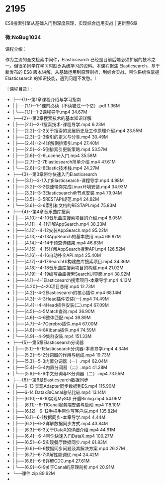# 2195
ES8搜索引擎从基础入门到深度原理，实现综合运用实战 | 更新至6章
### 微:NoBug1024 


课程介绍：

作为主流的全文检索中间件，Elasticsearch 已经是目前后端必须扩展的技术之一。但很多同学在学习时缺乏系统学习的资料。本课程聚焦 Elasticsearch，基于新发布的 ES8 版本讲解，从基础运用到原理剖析，到综合实战，带你系统性掌握 Elasticsearch 的知识技能，遇到问题不发愁。!

〖课程目录〗:

- ├──{1}--第1章课程介绍与学习指南  
- |   ├──(1.1)--1-1课前必读（不读错过一个亿）.pdf  1.36M
- |   └──[1.1]--1-2课程导学.mp4  34.67M
- ├──{2}--第2章搜索技术的基本知识详解  
- |   ├──[2.1]--2-1搜索技术-课程导学.mp4  6.23M
- |   ├──[2.2]--2-2关于搜索的发展历史及工作原理介绍.mp4  23.55M
- |   ├──[2.3]--2-3索引的定义与分类.mp4  30.49M
- |   ├──[2.4]--2-4详解倒排索引.mp4  27.40M
- |   ├──[2.5]--2-5倒排索引更新策略.mp4  53.57M
- |   ├──[2.6]--2-6Lucene入门.mp4  35.58M
- |   ├──[2.7]--2-7Elasticsearch简单介绍.mp4  47.61M
- |   └──[2.8]--2-8Elastic技术栈.mp4  24.27M
- ├──{3}--第3章带你快速入门Elasticsearch  
- |   ├──[3.1]--3-1入门Elasticsearch-课程导学.mp4  4.98M
- |   ├──[3.2]--3-2快速带你完成Linux环境安装.mp4  34.93M
- |   ├──[3.3]--3-3Elasticsearch单节点安装.mp4  79.94M
- |   ├──[3.5]--3-5RESTAPI规范.mp4  24.82M
- |   └──[3.6]--3-6索引和文档的RESTAPI.mp4  75.83M
- ├──{4}--第4章音乐曲库搜索  
- |   ├──[4.10]--4-10音乐曲库搜索项目的介绍.mp4  8.05M
- |   ├──[4.11]--4-11详解AppSearch.mp4  38.23M
- |   ├──[4.12]--4-12安装AppSearch.mp4  95.22M
- |   ├──[4.13]--4-13AppSearch的基本使用.mp4  69.87M
- |   ├──[4.14]--4-14干预查询结果.mp4  46.83M
- |   ├──[4.15]--4-15详解AppSearch搜索API.mp4  126.52M
- |   ├──[4.16]--4-16自动补全API.mp4  25.40M
- |   ├──[4.17]--4-17SearchUI构建曲库搜索项目.mp4  34.36M
- |   ├──[4.18]--4-18音乐曲库搜索项目的构建.mp4  21.02M
- |   ├──[4.19]--4-19编写曲库搜索SearchUI界面.mp4  38.92M
- |   ├──[4.1]--4-1Elasticsearch搜索项目-本章导学.mp4  4.13M
- |   ├──[4.20]--4-20项目总结.mp4  12.73M
- |   ├──[4.2]--4-2Elasticsearch的核心插件.mp4  68.14M
- |   ├──[4.3]--4-3Head插件安装(一).mp4  74.49M
- |   ├──[4.4]--4-4Head插件安装(二).mp4  67.09M
- |   ├──[4.5]--4-5Match查询.mp4  36.90M
- |   ├──[4.6]--4-6整体匹配.mp4  39.89M
- |   ├──[4.7]--4-7Cerebro插件.mp4  67.00M
- |   ├──[4.8]--4-8Kibana插件.mp4  74.59M
- |   └──[4.9]--4-9集群安装.mp4  151.33M
- ├──{5}--第5章Elasticsearch分词器  
- |   ├──[5.1]--5-1Elasticsearch分词器-本章导学.mp4  4.34M
- |   ├──[5.2]--5-2分词器的作用与组成.mp4  19.73M
- |   ├──[5.3]--5-3内置分词器（一）.mp4  62.04M
- |   ├──[5.4]--5-4内置分词器（二）.mp4  41.28M
- |   └──[5.6]--5-6中文分词与IK分词器（二）.mp4  73.55M
- ├──{6}--第6章Elasticsearch数据同步  
- |   ├──6-13 实现Adapter同步数据到ES.mp4  115.90M
- |   ├──6-14 Datax和Canal总结比较.mp4  13.14M
- |   ├──[6.10]--6-10实现MySQL开启Binlog.mp4  54.06M
- |   ├──[6.11]--6-11Canal服务端安装与启动.mp4  118.10M
- |   ├──[6.12]--6-12手把手带你写客户端.mp4  135.82M
- |   ├──[6.1]--6-1数据同步-本章导学.mp4  4.44M
- |   ├──[6.2]--6-2详解数据同步方式.mp4  43.84M
- |   ├──[6.3]--6-3关于DataX的详细介绍.mp4  44.91M
- |   ├──[6.4]--6-4带你快速入门DataX.mp4  100.27M
- |   ├──[6.5]--6-5实现餐厅数据同步.mp4  61.83M
- |   ├──[6.6]--6-6数据同步问题及其解决方案.mp4  26.27M
- |   ├──[6.7]--6-7详解性能调优.mp4  24.42M
- |   ├──[6.8]--6-8详解CDC.mp4  27.61M
- |   └──[6.9]--6-9关于Canal的原理剖析.mp4  20.91M
- └──课件.zip  89.62M
- 
